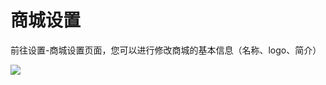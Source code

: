 # 商城设置

前往设置-商城设置页面，您可以进行修改商城的基本信息（名称、logo、简介）

![](http://md.stringon.com/img/%7Bfilename%7D%7B.suffix%7D20200910164821.png)